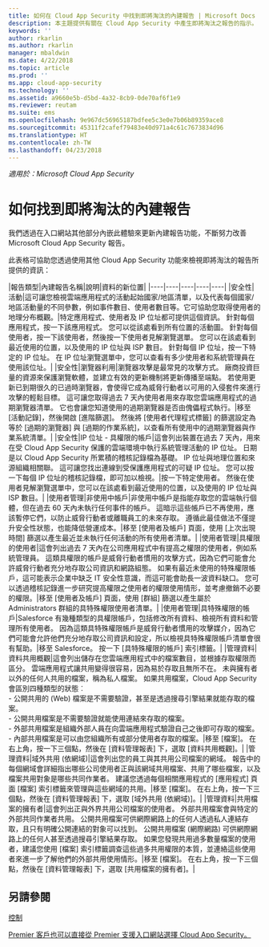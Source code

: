 ```yaml
---
title: 如何在 Cloud App Security 中找到即將淘汰的內建報告 | Microsoft Docs
description: 本主題提供有關在 Cloud App Security 中產生即將淘汰之報告的指示。
keywords: ''
author: rkarlin
ms.author: rkarlin
manager: mbaldwin
ms.date: 4/22/2018
ms.topic: article
ms.prod: ''
ms.app: cloud-app-security
ms.technology: ''
ms.assetid: a9660e5b-d5bd-4a32-8cb9-0de70af6f1e9
ms.reviewer: reutam
ms.suite: ems
ms.openlocfilehash: 9e967dc56965187bdfee5c3e0e7b06b89359ace8
ms.sourcegitcommit: 45311f2cafef79483e40d971a4c61c7673834d96
ms.translationtype: HT
ms.contentlocale: zh-TW
ms.lasthandoff: 04/23/2018
---
```

*適用於：Microsoft Cloud App Security*



# <a name="how-to-find-built-in-deprecating-reports"></a>如何找到即將淘汰的內建報告


我們透過在入口網站其他部分內嵌此體驗來更新內建報告功能，不斷努力改善 Microsoft Cloud App Security 報告。

此表格可協助您透過使用其他 Cloud App Security 功能來檢視即將淘汰的報告所提供的資訊：

|報告類型|內建報告名稱|說明|資料的新位置|
|----|----|----|----|----|
|安全性|活動|這可讓您檢視雲端應用程式的活動起始國家/地區清單，以及代表每個國家/地區活動量的不同參數，例如事件數目、使用者數目等。它可協助您取得使用者的地理分布概觀。|特定應用程式、使用者及 IP 位址都可提供這個資訊。 針對每個應用程式，按一下該應用程式。 您可以從該處看到所有位置的活動圖。 針對每個使用者，按一下該使用者，然後按一下使用者見解瀏覽選單。 您可以在該處看到最近使用的位置，以及使用的 IP 位址與 ISP 數目。 針對每個 IP 位址，按一下特定的 IP 位址。 在 IP 位址瀏覽選單中，您可以查看有多少使用者和系統管理員在使用該位址。|
|安全性|瀏覽器利用|瀏覽器攻擊是最常見的攻擊方式。 廠商投資巨量的資源來保護瀏覽軟體，並建立有效的更新機制將更新傳播至端點。 若使用更新已到期很久的已過時瀏覽器，會使得它成為威脅行動者以可用的入侵套件來進行攻擊的輕鬆目標。 這可讓您取得過去 7 天內使用者用來存取您雲端應用程式的過期瀏覽器清單。 它也會讓您知道使用的過期瀏覽器是否由傀儡程式執行。|移至 [活動記錄]，然後開啟 [進階篩選]。 然後將 [使用者代理程式標籤] 的篩選設定為等於 [過期的瀏覽器] 與 [過期的作業系統]，以查看所有使用中的過期瀏覽器與作業系統清單。|
|安全性|IP 位址 - 具權限的帳戶|這會列出裝置在過去 7 天內，用來在受 Cloud App Security 保護的雲端環境中執行系統管理活動的 IP 位址。 日期是以 Cloud App Security 所累積的稽核記錄檔為基礎。 IP 位址與地理位置和來源組織相關聯。 這可讓您找出連線到受保護應用程式的可疑 IP 位址。 您可以按一下每個 IP 位址的稽核記錄檔，即可加以檢視。|按一下特定使用者。 然後在使用者見解瀏覽選單中，您可以在該處看到最近使用的位置，以及使用的 IP 位址與 ISP 數目。|
|使用者管理|非使用中帳戶|非使用中帳戶是指能存取您的雲端執行個體，但在過去 60 天內未執行任何事件的帳戶。 這暗示這些帳戶已不再使用，應該暫停它們，以防止威脅行動者或離職員工的未來存取。 遵循此最佳做法不僅提升安全性狀態，也能降低營運成本。|移至 [使用者及帳戶] 頁面，使用 [上次出現時間] 篩選以產生最近並未執行任何活動的所有使用者清單。|
|使用者管理|具權限的使用者|這會列出過去 7 天內在公司應用程式中有提高之權限的使用者，例如系統管理員。 這類具權限的帳戶是威脅行動者慣用的攻擊方式，因為它們可能會允許威脅行動者充分地存取公司資訊和網路組態。 如果有最近未使用的特殊權限帳戶，這可能表示企業中缺乏 IT 安全性意識，而這可能會助長一波資料缺口。 您可以透過稽核記錄進一步研究提高權限之使用者的權限使用情形，並考慮撤銷不必要的權限。|移至 [使用者及帳戶] 頁面，使用 [群組] 篩選以產生屬於 Administrators 群組的具特殊權限使用者清單。|
|使用者管理|具特殊權限的帳戶|Salesforce 有幾種類型的具權限帳戶，包括修改所有資料、檢視所有資料和管理所有使用者。 因為這類具特殊權限帳戶是威脅行動者慣用的攻擊媒介，因為它們可能會允許他們充分地存取公司資訊和設定，所以檢視具特殊權限帳戶清單會很有幫助。|移至 Salesforce。 按一下 [具特殊權限的帳戶] 索引標籤。|
|管理資料|資料共用概觀|這會列出儲存在您雲端應用程式中的檔案數目，並根據存取權限而區分。 雲端應用程式讓共用變得很容易，因為易於存取且無所不在。 未與擁有者以外的任何人共用的檔案，稱為私人檔案。 如果共用檔案，Cloud App Security 會區別四種類型的狀態︰ <br> - 公開共用的 (Web) 檔案是不需要驗證，甚至是透過搜尋引擎結果就能存取的檔案。<br> - 公開共用檔案是不需要驗證就能使用連結來存取的檔案。<br> - 外部共用檔案是組織外部人員在向雲端應用程式驗證自己之後即可存取的檔案。<br> - 內部共用檔案是可以由您組織所有或部分使用者存取的檔案。|移至 [檔案]。 在右上角，按一下三個點，然後在 [資料管理報表] 下，選取 [資料共用概觀]。|
|管理資料|域外共用 (依網域)|這會列出您的員工與其共用公司檔案的網域。 報告中的每個網域會詳細指出哪些公司使用者正與該網域共用檔案、共用了哪些檔案，以及檔案共用對象是哪些共同作業者。 建議您透過每個相關應用程式的 [應用程式] 頁面 [檔案] 索引標籤來管理與這些網域的共用。|移至 [檔案]。 在右上角，按一下三個點，然後在 [資料管理報表] 下，選取 [域外共用 (依網域)]。|
|管理資料|共用檔案的擁有者|這會列出正與外界共用公司檔案的使用者。 外部共用檔案會與特定的外部共同作業者共用。 公開共用檔案可供網際網路上的任何人透過私人連結存取，且只有明確公開連結的對象可以找到。 公開共用檔案 (網際網路) 可供網際網路上的任何人甚至透過搜尋引擎結果存取。 如果您發現共用過多數量檔案的使用者，建議您使用 [檔案] 索引標籤調查這些過多共用權限的本質，並連絡這些使用者來進一步了解他們的外部共用使用情形。|移至 [檔案]。 在右上角，按一下三個點，然後在 [資料管理報表] 下，選取 [共用檔案的擁有者]。|



  
## <a name="see-also"></a>另請參閱 
[控制](control.md)   

[Premier 客戶也可以直接從 Premier 支援入口網站選擇 Cloud App Security。](https://premier.microsoft.com/)  
  
  